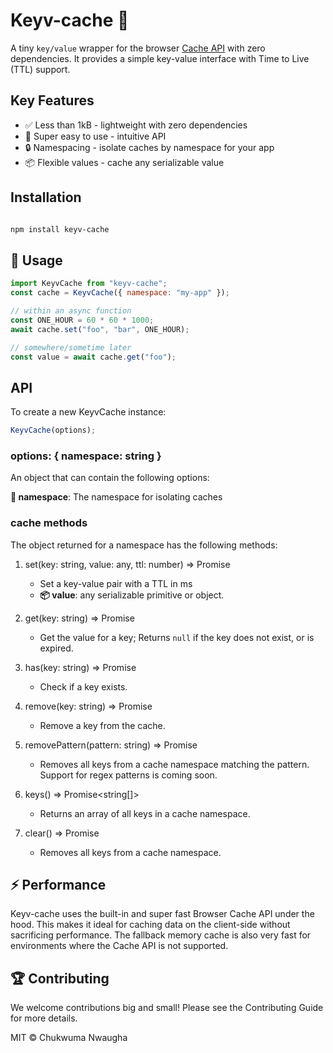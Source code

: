 # Keyv-cache 🚀

A tiny `key/value` wrapper for the browser [Cache API](https://developer.mozilla.org/en-US/docs/Web/API/Cache) with zero dependencies. It provides a simple key-value interface with Time to Live (TTL) support.

## Key Features

- ✅ Less than 1kB - lightweight with zero dependencies
- 🚀 Super easy to use - intuitive API
- 🔒 Namespacing - isolate caches by namespace for your app
- 📦 Flexible values - cache any serializable value

## Installation

```bash

npm install keyv-cache

```

## 📖 Usage

```js
import KeyvCache from "keyv-cache";
const cache = KeyvCache({ namespace: "my-app" });

// within an async function
const ONE_HOUR = 60 * 60 * 1000;
await cache.set("foo", "bar", ONE_HOUR);

// somewhere/sometime later
const value = await cache.get("foo");
```

## API

To create a new KeyvCache instance:

```js
KeyvCache(options);
```

### options: { namespace: string }

An object that can contain the following options:

**🔑 namespace**: The namespace for isolating caches

### cache methods

The object returned for a namespace has the following methods:

1. set(key: string, value: any, ttl: number) => Promise<void>

   - Set a key-value pair with a TTL in ms
   - **📦 value**: any serializable primitive or object.

2. get(key: string) => Promise<any>

   - Get the value for a key; Returns `null` if the key does not exist, or is expired.

3. has(key: string) => Promise<boolean>

   - Check if a key exists.

4. remove(key: string) => Promise<void>

   - Remove a key from the cache.

5. removePattern(pattern: string) => Promise<void>

   - Removes all keys from a cache namespace matching the pattern. Support for regex patterns is coming soon.

6. keys() => Promise<string[]>

   - Returns an array of all keys in a cache namespace.

7. clear() => Promise<void>

   - Removes all keys from a cache namespace.

## ⚡ Performance

Keyv-cache uses the built-in and super fast Browser Cache API under the hood. This makes it ideal for caching data on the client-side without sacrificing performance.
The fallback memory cache is also very fast for environments where the Cache API is not supported.

## 🏆 Contributing

We welcome contributions big and small! Please see the Contributing Guide for more details.

MIT © Chukwuma Nwaugha
